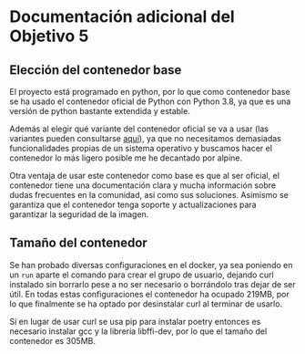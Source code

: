 # Documentación adicional del Objetivo 5

## Elección del contenedor base

El proyecto está programado en python, por lo que como contenedor base se ha usado el contenedor oficial de Python con Python 3.8, ya que es una versión de python bastante extendida y estable.

Además al elegir qué variante del contenedor oficial se va a usar (las variantes pueden consultarse [aquí](https://hub.docker.com/_/python)), ya que no necesitamos demasiadas funcionalidades propias de un sistema operativo y buscamos hacer el contenedor lo más ligero posible me he decantado por alpine. 

Otra ventaja de usar este contenedor como base es que al ser oficial, el contenedor tiene una documentación clara y mucha información sobre dudas frecuentes en la comunidad, así como sus soluciones. Asimismo se garantiza que el contenedor tenga soporte y actualizaciones para garantizar la seguridad de la imagen.

## Tamaño del contenedor

Se han probado diversas configuraciones en el docker, ya sea poniendo en un `run` aparte el comando para crear el grupo de usuario, dejando curl instalado sin borrarlo pese a no ser necesario o borrándolo tras dejar de ser útil. En todas estas configuraciones el contenedor ha ocupado 219MB, por lo que finalmente se ha optado por desinstalar curl al terminar de usarlo.

Si en lugar de usar curl se usa pip para instalar poetry entonces es necesario instalar gcc y la librería libffi-dev, por lo que el tamaño del contenedor es 305MB.